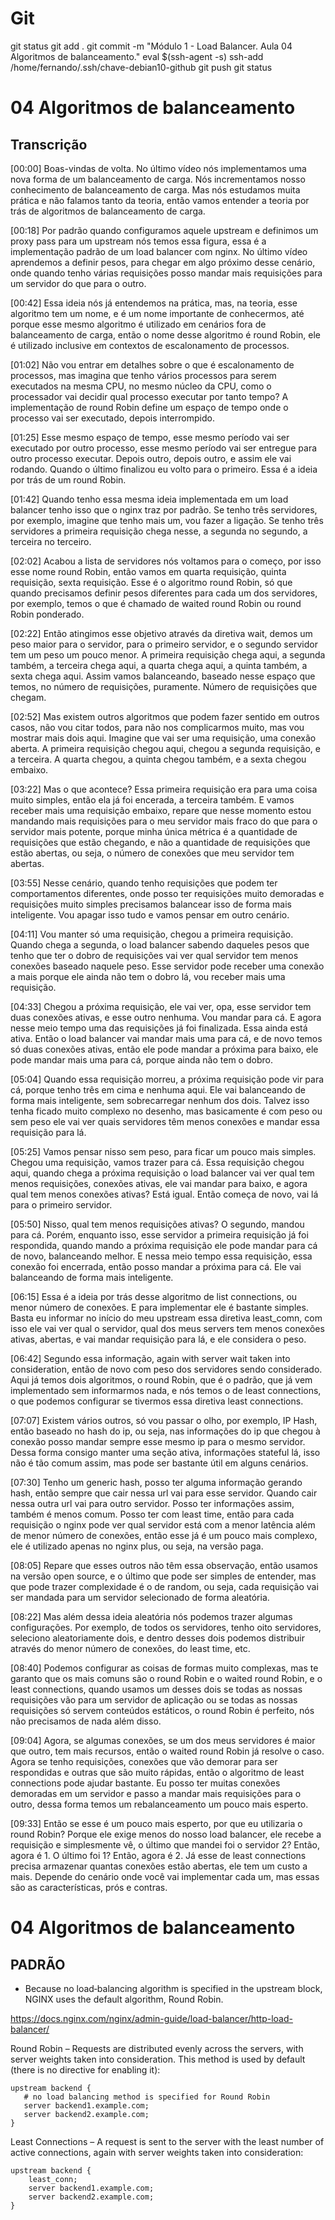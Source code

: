 
# #####################################################################################################################################################
# #####################################################################################################################################################
# #####################################################################################################################################################
# #####################################################################################################################################################
# Git

git status
git add .
git commit -m "Módulo 1 - Load Balancer. Aula 04 Algoritmos de balanceamento."
eval $(ssh-agent -s)
ssh-add /home/fernando/.ssh/chave-debian10-github
git push
git status



# #####################################################################################################################################################
# #####################################################################################################################################################
# #####################################################################################################################################################
# #####################################################################################################################################################
# 04 Algoritmos de balanceamento

## Transcrição

[00:00] Boas-vindas de volta. No último vídeo nós implementamos uma nova forma de um balanceamento de carga. Nós incrementamos nosso conhecimento de balanceamento de carga. Mas nós estudamos muita prática e não falamos tanto da teoria, então vamos entender a teoria por trás de algoritmos de balanceamento de carga.

[00:18] Por padrão quando configuramos aquele upstream e definimos um proxy pass para um upstream nós temos essa figura, essa é a implementação padrão de um load balancer com nginx. No último vídeo aprendemos a definir pesos, para chegar em algo próximo desse cenário, onde quando tenho várias requisições posso mandar mais requisições para um servidor do que para o outro.

[00:42] Essa ideia nós já entendemos na prática, mas, na teoria, esse algoritmo tem um nome, e é um nome importante de conhecermos, até porque esse mesmo algoritmo é utilizado em cenários fora de balanceamento de carga, então o nome desse algoritmo é round Robin, ele é utilizado inclusive em contextos de escalonamento de processos.

[01:02] Não vou entrar em detalhes sobre o que é escalonamento de processos, mas imagina que tenho vários processos para serem executados na mesma CPU, no mesmo núcleo da CPU, como o processador vai decidir qual processo executar por tanto tempo? A implementação de round Robin define um espaço de tempo onde o processo vai ser executado, depois interrompido.

[01:25] Esse mesmo espaço de tempo, esse mesmo período vai ser executado por outro processo, esse mesmo período vai ser entregue para outro processo executar. Depois outro, depois outro, e assim ele vai rodando. Quando o último finalizou eu volto para o primeiro. Essa é a ideia por trás de um round Robin.

[01:42] Quando tenho essa mesma ideia implementada em um load balancer tenho isso que o nginx traz por padrão. Se tenho três servidores, por exemplo, imagine que tenho mais um, vou fazer a ligação. Se tenho três servidores a primeira requisição chega nesse, a segunda no segundo, a terceira no terceiro.

[02:02] Acabou a lista de servidores nós voltamos para o começo, por isso esse nome round Robin, então vamos em quarta requisição, quinta requisição, sexta requisição. Esse é o algoritmo round Robin, só que quando precisamos definir pesos diferentes para cada um dos servidores, por exemplo, temos o que é chamado de waited round Robin ou round Robin ponderado.

[02:22] Então atingimos esse objetivo através da diretiva wait, demos um peso maior para o servidor, para o primeiro servidor, e o segundo servidor tem um peso um pouco menor. A primeira requisição chega aqui, a segunda também, a terceira chega aqui, a quarta chega aqui, a quinta também, a sexta chega aqui. Assim vamos balanceando, baseado nesse espaço que temos, no número de requisições, puramente. Número de requisições que chegam.

[02:52] Mas existem outros algoritmos que podem fazer sentido em outros casos, não vou citar todos, para não nos complicarmos muito, mas vou mostrar mais dois aqui. Imagine que vai ser uma requisição, uma conexão aberta. A primeira requisição chegou aqui, chegou a segunda requisição, e a terceira. A quarta chegou, a quinta chegou também, e a sexta chegou embaixo.

[03:22] Mas o que acontece? Essa primeira requisição era para uma coisa muito simples, então ela já foi encerada, a terceira também. E vamos receber mais uma requisição embaixo, repare que nesse momento estou mandando mais requisições para o meu servidor mais fraco do que para o servidor mais potente, porque minha única métrica é a quantidade de requisições que estão chegando, e não a quantidade de requisições que estão abertas, ou seja, o número de conexões que meu servidor tem abertas.

[03:55] Nesse cenário, quando tenho requisições que podem ter comportamentos diferentes, onde posso ter requisições muito demoradas e requisições muito simples precisamos balancear isso de forma mais inteligente. Vou apagar isso tudo e vamos pensar em outro cenário.

[04:11] Vou manter só uma requisição, chegou a primeira requisição. Quando chega a segunda, o load balancer sabendo daqueles pesos que tenho que ter o dobro de requisições vai ver qual servidor tem menos conexões baseado naquele peso. Esse servidor pode receber uma conexão a mais porque ele ainda não tem o dobro lá, vou receber mais uma requisição.

[04:33] Chegou a próxima requisição, ele vai ver, opa, esse servidor tem duas conexões ativas, e esse outro nenhuma. Vou mandar para cá. E agora nesse meio tempo uma das requisições já foi finalizada. Essa ainda está ativa. Então o load balancer vai mandar mais uma para cá, e de novo temos só duas conexões ativas, então ele pode mandar a próxima para baixo, ele pode mandar mais uma para cá, porque ainda não tem o dobro.

[05:04] Quando essa requisição morreu, a próxima requisição pode vir para cá, porque tenho três em cima e nenhuma aqui. Ele vai balanceando de forma mais inteligente, sem sobrecarregar nenhum dos dois. Talvez isso tenha ficado muito complexo no desenho, mas basicamente é com peso ou sem peso ele vai ver quais servidores têm menos conexões e mandar essa requisição para lá.

[05:25] Vamos pensar nisso sem peso, para ficar um pouco mais simples. Chegou uma requisição, vamos trazer para cá. Essa requisição chegou aqui, quando chega a próxima requisição o load balancer vai ver qual tem menos requisições, conexões ativas, ele vai mandar para baixo, e agora qual tem menos conexões ativas? Está igual. Então começa de novo, vai lá para o primeiro servidor.

[05:50] Nisso, qual tem menos requisições ativas? O segundo, mandou para cá. Porém, enquanto isso, esse servidor a primeira requisição já foi respondida, quando mando a próxima requisição ele pode mandar para cá de novo, balanceando melhor. E nessa meio tempo essa requisição, essa conexão foi encerrada, então posso mandar a próxima para cá. Ele vai balanceando de forma mais inteligente.

[06:15] Essa é a ideia por trás desse algoritmo de list connections, ou menor número de conexões. E para implementar ele é bastante simples. Basta eu informar no início do meu upstream essa diretiva least_comn, com isso ele vai ver qual o servidor, qual dos meus servers tem menos conexões ativas, abertas, e vai mandar requisição para lá, e ele considera o peso.

[06:42] Segundo essa informação, again with server wait taken into consideration, então de novo com peso dos servidores sendo considerado. Aqui já temos dois algoritmos, o round Robin, que é o padrão, que já vem implementado sem informarmos nada, e nós temos o de least connections, o que podemos configurar se tivermos essa diretiva least connections.

[07:07] Existem vários outros, só vou passar o olho, por exemplo, IP Hash, então baseado no hash do ip, ou seja, nas informações do ip que chegou à conexão posso mandar sempre esse mesmo ip para o mesmo servidor. Dessa forma consigo manter uma seção ativa, informações stateful lá, isso não é tão comum assim, mas pode ser bastante útil em alguns cenários.

[07:30] Tenho um generic hash, posso ter alguma informação gerando hash, então sempre que cair nessa url vai para esse servidor. Quando cair nessa outra url vai para outro servidor. Posso ter informações assim, também é menos comum. Posso ter com least time, então para cada requisição o nginx pode ver qual servidor está com a menor latência além de menor número de conexões, então esse já é um pouco mais complexo, ele é utilizado apenas no nginx plus, ou seja, na versão paga.

[08:05] Repare que esses outros não têm essa observação, então usamos na versão open source, e o último que pode ser simples de entender, mas que pode trazer complexidade é o de random, ou seja, cada requisição vai ser mandada para um servidor selecionado de forma aleatória.

[08:22] Mas além dessa ideia aleatória nós podemos trazer algumas configurações. Por exemplo, de todos os servidores, tenho oito servidores, seleciono aleatoriamente dois, e dentro desses dois podemos distribuir através do menor número de conexões, do least time, etc.

[08:40] Podemos configurar as coisas de formas muito complexas, mas te garanto que os mais comuns são o round Robin e o waited round Robin, e o least connections, quando usamos um desses dois se todas as nossas requisições vão para um servidor de aplicação ou se todas as nossas requisições só servem conteúdos estáticos, o round Robin é perfeito, nós não precisamos de nada além disso.

[09:04] Agora, se algumas conexões, se um dos meus servidores é maior que outro, tem mais recursos, então o waited round Robin já resolve o caso. Agora se tenho requisições, conexões que vão demorar para ser respondidas e outras que são muito rápidas, então o algoritmo de least connections pode ajudar bastante. Eu posso ter muitas conexões demoradas em um servidor e passo a mandar mais requisições para o outro, dessa forma temos um rebalanceamento um pouco mais esperto.

[09:33] Então se esse é um pouco mais esperto, por que eu utilizaria o round Robin? Porque ele exige menos do nosso load balancer, ele recebe a requisição e simplesmente vê, o último que mandei foi o servidor 2? Então, agora é 1. O último foi 1? Então, agora é 2. Já esse de least connections precisa armazenar quantas conexões estão abertas, ele tem um custo a mais. Depende do cenário onde você vai implementar cada um, mas essas são as características, prós e contras.









# #####################################################################################################################################################
# #####################################################################################################################################################
# #####################################################################################################################################################
# #####################################################################################################################################################
# 04 Algoritmos de balanceamento


## PADRÃO
- Because no load‑balancing algorithm is specified in the upstream block, NGINX uses the default algorithm, Round Robin.



<https://docs.nginx.com/nginx/admin-guide/load-balancer/http-load-balancer/>

Round Robin – Requests are distributed evenly across the servers, with server weights taken into consideration. This method is used by default (there is no directive for enabling it):

~~~~CONF
upstream backend {
   # no load balancing method is specified for Round Robin
   server backend1.example.com;
   server backend2.example.com;
}
~~~~



Least Connections – A request is sent to the server with the least number of active connections, again with server weights taken into consideration:

~~~~CONF
upstream backend {
    least_conn;
    server backend1.example.com;
    server backend2.example.com;
}
~~~~